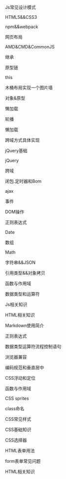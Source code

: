 Js常见设计模式

HTML5&&CSS3

npm&&webpack

网页布局

AMD&CMD&CommonJS

继承

原型链

this

木桶布局实现一个图片墙

对象&原型

懒加载

轮播

懒加载

跨域方式具体实现

jQuery基础
 
jQuery

跨域

闭包.定时器和Bom

ajax

事件

DOM操作

正则表达式

Date

数组

Math

字符串&&JSON

引用类型&&对象拷贝

函数与作用域

数据类型和运算符

Js相关知识
 
HTML相关知识

Markdown使用简介

正则表达式

数据类型运算符流程控制语句

浏览器兼容

编码规范和垂直居中

CSS浮动和定位

函数与作用域

CSS sprites

class命名

CSS常见样式
 
CSS基础知识
 
CSS选择器

HTML表单用法

form表单常见问题

HTML相关知识

